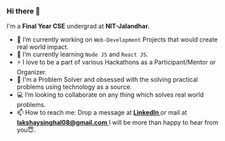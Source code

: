 ### Hi there 👋

I'm a **Final Year CSE** undergrad at **NIT-Jalandhar.** 
- 🔭 I’m currently working on `Web-Development` Projects that would create real world impact.
- 🌱 I’m currently learning `Node JS` and `React JS`.      
- ⚡ I love to be a part of various Hackathons as a Participant/Mentor or Organizer.
- 💭 I'm a Problem Solver and obsessed with the solving practical problems using technology as a source.    
- 💻 I’m looking to collaborate on any thing which solves real world problems.   
- 📫 How to reach me: Drop a message at [**LinkedIn** ](https://www.linkedin.com/in/lakshaysinghal08/) or mail at [**lakshaysinghal08@gmail.com** ](mailto:lakshaysinghal08@gmail.com) I will be more than happy to hear from you😇.

<!--
**Lakshay-Singhal/Lakshay-Singhal** is a ✨ _special_ ✨ repository because its `README.md` (this file) appears on your GitHub profile.

Here are some ideas to get you started:

- 🔭 I’m currently working on ...
- 🌱 I’m currently learning ...
- 👯 I’m looking to collaborate on ...
- 🤔 I’m looking for help with ...
- 💬 Ask me about ...
- 📫 How to reach me: ...
- 😄 Pronouns: ...
- ⚡ Fun fact: ...
-->

